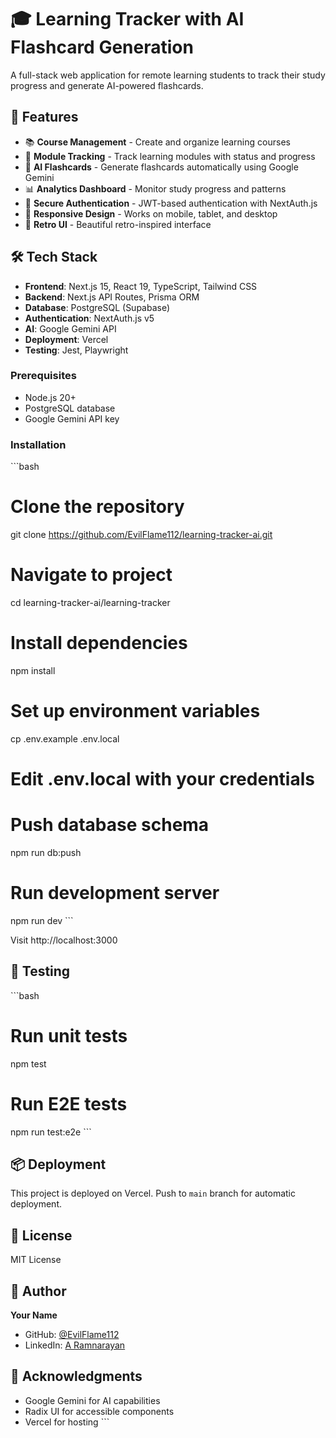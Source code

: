 # 🎓 Learning Tracker with AI Flashcard Generation

A full-stack web application for remote learning students to track their study progress and generate AI-powered flashcards.

## 🌟 Features

- 📚 **Course Management** - Create and organize learning courses
- 📖 **Module Tracking** - Track learning modules with status and progress
- 🤖 **AI Flashcards** - Generate flashcards automatically using Google Gemini
- 📊 **Analytics Dashboard** - Monitor study progress and patterns
- 🔐 **Secure Authentication** - JWT-based authentication with NextAuth.js
- 📱 **Responsive Design** - Works on mobile, tablet, and desktop
- 🎨 **Retro UI** - Beautiful retro-inspired interface


## 🛠️ Tech Stack

- **Frontend**: Next.js 15, React 19, TypeScript, Tailwind CSS
- **Backend**: Next.js API Routes, Prisma ORM
- **Database**: PostgreSQL (Supabase)
- **Authentication**: NextAuth.js v5
- **AI**: Google Gemini API
- **Deployment**: Vercel
- **Testing**: Jest, Playwright

### Prerequisites
- Node.js 20+
- PostgreSQL database
- Google Gemini API key

### Installation

\`\`\`bash
# Clone the repository
git clone https://github.com/EvilFlame112/learning-tracker-ai.git

# Navigate to project
cd learning-tracker-ai/learning-tracker

# Install dependencies
npm install

# Set up environment variables
cp .env.example .env.local
# Edit .env.local with your credentials

# Push database schema
npm run db:push

# Run development server
npm run dev
\`\`\`

Visit http://localhost:3000

## 🧪 Testing

\`\`\`bash
# Run unit tests
npm test

# Run E2E tests
npm run test:e2e
\`\`\`

## 📦 Deployment

This project is deployed on Vercel. Push to `main` branch for automatic deployment.

## 📄 License

MIT License

## 👤 Author

**Your Name**
- GitHub: [@EvilFlame112](https://github.com/EvilFlame112)
- LinkedIn: [A Ramnarayan](https://linkedin.com/in/a-ramn)

## 🙏 Acknowledgments

- Google Gemini for AI capabilities
- Radix UI for accessible components
- Vercel for hosting
\`\`\`
